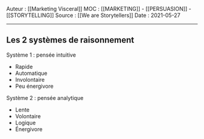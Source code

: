 Auteur : [[Marketing Visceral]]
MOC : [[MARKETING]] - [[PERSUASION]] - [[STORYTELLING]]
Source : [[We are Storytellers]]
Date : 2021-05-27
***

## Les 2 systèmes de raisonnement
Système 1 : pensée intuitive 
- Rapide
- Automatique
- Involontaire 
- Peu énergivore

Système 2 : pensée analytique
- Lente
- Volontaire
- Logique
- Énergivore